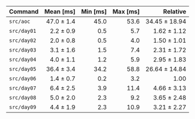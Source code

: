 | Command | Mean [ms] | Min [ms] | Max [ms] | Relative |
|:---|---:|---:|---:|---:|
| `src/aoc` | 47.0 ± 1.4 | 45.0 | 53.6 | 34.45 ± 18.94 |
| `src/day01` | 2.2 ± 0.9 | 0.5 | 5.7 | 1.62 ± 1.12 |
| `src/day02` | 2.0 ± 0.8 | 0.5 | 4.0 | 1.50 ± 1.01 |
| `src/day03` | 3.1 ± 1.6 | 1.5 | 7.4 | 2.31 ± 1.72 |
| `src/day04` | 4.0 ± 1.1 | 1.2 | 5.9 | 2.95 ± 1.83 |
| `src/day05` | 36.4 ± 3.4 | 34.2 | 58.8 | 26.64 ± 14.84 |
| `src/day06` | 1.4 ± 0.7 | 0.2 | 3.2 | 1.00 |
| `src/day07` | 6.4 ± 2.5 | 3.9 | 11.4 | 4.66 ± 3.13 |
| `src/day08` | 5.0 ± 2.0 | 2.3 | 9.2 | 3.65 ± 2.48 |
| `src/day09` | 4.4 ± 1.9 | 2.3 | 10.9 | 3.21 ± 2.27 |
